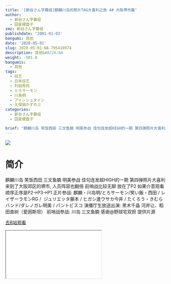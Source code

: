```yaml
---
title: '[新谷さん字幕组]麒麟川岛的照片TAG大喜利之旅 4# 大阪堺市篇'
author:
  - 新谷さん字幕组
  - 囧星硬盘子
zmz: 新谷さん字幕组
publishdate: '2001-01-03'
bangumi: 其他
date: '2020-05-01'
slug: 2020-05-01-NA-795410974
description: 其他&#8226;NA
weight: -501.0
bangumis:
  - 其他
tags:
  - 综艺
  - 日本综艺
  - 村田秀亮
  - とろサーモン
  - 川島明
  - アインシュタイン
  - 久保田かずのぶ
categories:
  - 新谷さん字幕组
  - 囧星硬盘子

brief: "麒麟川岛 笑饭西田 三文鱼腩 明美参战 佳句连发超HIGH的一期 第四弹照片大喜利来到了大阪郊区的堺市, 人员阵容也翻倍 前哨战比较无聊 放在了P2 如果介意观看顺序正序是P2→P3→P1 正片参战: 麒麟・川岛明/とろサーモン/笑い飯・西田 / レイザーラモンRG / ジュリエッタ藤本 / ヒガシ逢ウサカ今井 / たくろう・きむらバンド/ダレノガレ明美 / パントビスコ 演播厅生放送出演: 黑木千晶 河井让、稻田直树（爱因斯坦） 前哨战参战: 川岛 三文鱼腩 感谢@野球宅双担 提供片源"
---
```

![](https://raw.githubusercontent.com/tcgriffith/owaraisite/master/static/tmpimg/c39219d7f1a1ca9399fcb3e1a2e0f6a2292dcb0c.jpg.480.jpg)
# 简介  
麒麟川岛 笑饭西田 三文鱼腩 明美参战 佳句连发超HIGH的一期
第四弹照片大喜利来到了大阪郊区的堺市, 人员阵容也翻倍
前哨战比较无聊 放在了P2 如果介意观看顺序正序是P2→P3→P1
正片参战: 麒麟・川岛明/とろサーモン/笑い飯・西田 / レイザーラモンRG /  ジュリエッタ藤本 / ヒガシ逢ウサカ今井 / たくろう・きむらバンド/ダレノガレ明美 / パントビスコ
演播厅生放送出演:  黑木千晶 河井让、稻田直树（爱因斯坦）
前哨战参战: 川岛 三文鱼腩
感谢@野球宅双担 提供片源  

[去B站观看](https://www.bilibili.com/video/av795410974/)
<div class ="resp-container"><iframe class="testiframe" src="//player.bilibili.com/player.html?aid=795410974"", scrolling="no", allowfullscreen="true" > </iframe></div> 
